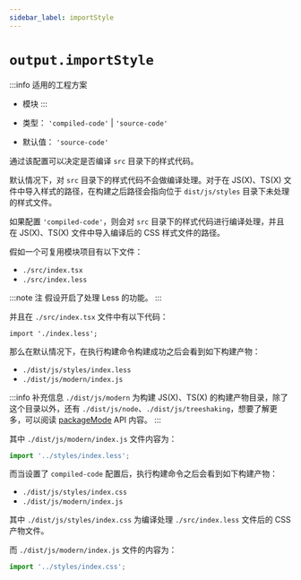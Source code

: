```yaml
---
sidebar_label: importStyle
---
```


# `output.importStyle`

:::info 适用的工程方案
* 模块
:::


* 类型： `'compiled-code'` | `'source-code'`
* 默认值： `'source-code'`


通过该配置可以决定是否编译 `src` 目录下的样式代码。

默认情况下，对 `src` 目录下的样式代码不会做编译处理。对于在 JS(X)、TS(X) 文件中导入样式的路径，在构建之后路径会指向位于 `dist/js/styles` 目录下未处理的样式文件。

如果配置 `'compiled-code'`，则会对 `src` 目录下的样式代码进行编译处理，并且在 JS(X)、TS(X) 文件中导入编译后的 CSS 样式文件的路径。

假如一个可复用模块项目有以下文件：

- `./src/index.tsx`
- `./src/index.less`

:::note 注
假设开启了处理 Less 的功能。
:::

并且在 `./src/index.tsx` 文件中有以下代码：

``` tsx
import './index.less';
```

那么在默认情况下，在执行构建命令构建成功之后会看到如下构建产物：

- `./dist/js/styles/index.less`
- `./dist/js/modern/index.js`

:::info 补充信息
`./dist/js/modern` 为构建 JS(X)、TS(X) 的构建产物目录，除了这个目录以外，还有 `./dist/js/node`、`./dist/js/treeshaking`，想要了解更多，可以阅读 [packageMode](/docs/apis/config/output/package-mode) API 内容。
:::

其中 `./dist/js/modern/index.js` 文件内容为：

``` jsx
import '../styles/index.less';
```

而当设置了 `compiled-code` 配置后，执行构建命令之后会看到如下构建产物：

- `./dist/js/styles/index.css`
- `./dist/js/modern/index.js`

其中 `./dist/js/styles/index.css` 为编译处理 `./src/index.less` 文件后的 CSS 产物文件。

而 `./dist/js/modern/index.js` 文件的内容为：

``` jsx
import '../styles/index.css';
```
